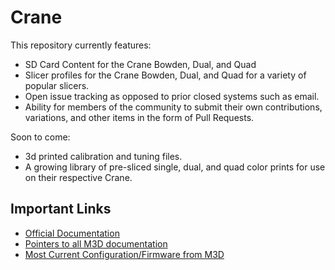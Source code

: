 # Crane

This repository currently features:
* SD Card Content for the Crane Bowden, Dual, and Quad  
* Slicer profiles for the Crane Bowden, Dual, and Quad for a variety of popular slicers.
* Open issue tracking as opposed to prior closed systems such as email.
* Ability for members of the community to submit their own contributions, variations, and other items in the form of Pull Requests.

Soon to come: 
*  3d printed calibration and tuning files.
*  A growing library of pre-sliced single, dual, and quad color prints for use on their respective Crane.

## Important Links
* [Official Documentation](https://crane.printm3d.com)
* [Pointers to all M3D documentation](https://store.printm3d.com/pages/support)
* [Most Current Configuration/Firmware from M3D](https://github.com/PrintM3D/Crane/releases)
